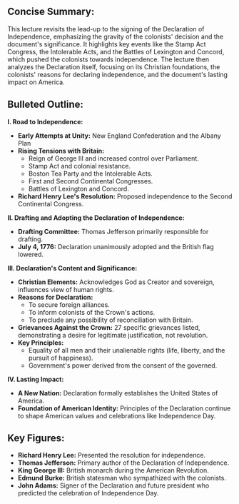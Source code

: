 ## Concise Summary:

This lecture revisits the lead-up to the signing of the Declaration of Independence, emphasizing the gravity of the colonists' decision and the document's significance. It highlights key events like the Stamp Act Congress, the Intolerable Acts, and the Battles of Lexington and Concord, which pushed the colonists towards independence. The lecture then analyzes the Declaration itself, focusing on its Christian foundations, the colonists' reasons for declaring independence, and the document's lasting impact on America. 

## Bulleted Outline:

**I.  Road to Independence:**

* **Early Attempts at Unity:** New England Confederation and the Albany Plan
* **Rising Tensions with Britain:** 
    * Reign of George III and increased control over Parliament.
    * Stamp Act and colonial resistance.
    * Boston Tea Party and the Intolerable Acts.
    * First and Second Continental Congresses.
    * Battles of Lexington and Concord.
* **Richard Henry Lee's Resolution:** Proposed independence to the Second Continental Congress.

**II.  Drafting and Adopting the Declaration of Independence:**

* **Drafting Committee:** Thomas Jefferson primarily responsible for drafting.
* **July 4, 1776:** Declaration unanimously adopted and the British flag lowered.

**III.  Declaration's Content and Significance:**

* **Christian Elements:** Acknowledges God as Creator and sovereign, influences view of human rights.
* **Reasons for Declaration:**
    * To secure foreign alliances.
    * To inform colonists of the Crown's actions.
    * To preclude any possibility of reconciliation with Britain.
* **Grievances Against the Crown:** 27 specific grievances listed, demonstrating a desire for legitimate justification, not revolution.
* **Key Principles:**
    * Equality of all men and their unalienable rights (life, liberty, and the pursuit of happiness).
    * Government's power derived from the consent of the governed.

**IV.  Lasting Impact:**

* **A New Nation:** Declaration formally establishes the United States of America.
* **Foundation of American Identity:**  Principles of the Declaration continue to shape American values and celebrations like Independence Day.


## Key Figures:

* **Richard Henry Lee:** Presented the resolution for independence.
* **Thomas Jefferson:** Primary author of the Declaration of Independence.
* **King George III:** British monarch during the American Revolution.
* **Edmund Burke:** British statesman who sympathized with the colonists. 
* **John Adams:** Signer of the Declaration and future president who predicted the celebration of Independence Day.


